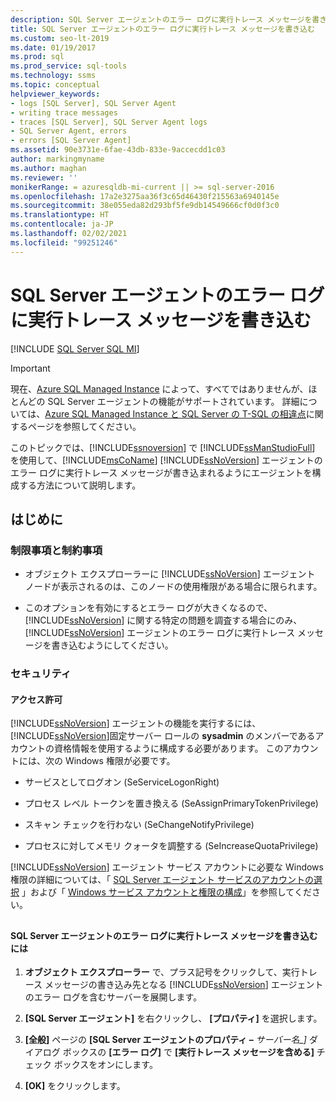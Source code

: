 ```yaml
---
description: SQL Server エージェントのエラー ログに実行トレース メッセージを書き込む
title: SQL Server エージェントのエラー ログに実行トレース メッセージを書き込む
ms.custom: seo-lt-2019
ms.date: 01/19/2017
ms.prod: sql
ms.prod_service: sql-tools
ms.technology: ssms
ms.topic: conceptual
helpviewer_keywords:
- logs [SQL Server], SQL Server Agent
- writing trace messages
- traces [SQL Server], SQL Server Agent logs
- SQL Server Agent, errors
- errors [SQL Server Agent]
ms.assetid: 90e3731e-6fae-43db-833e-9accecdd1c03
author: markingmyname
ms.author: maghan
ms.reviewer: ''
monikerRange: = azuresqldb-mi-current || >= sql-server-2016
ms.openlocfilehash: 17a2e3275aa36f3c65d46430f215563a6940145e
ms.sourcegitcommit: 38e055eda82d293bf5fe9db14549666cf0d0f3c0
ms.translationtype: HT
ms.contentlocale: ja-JP
ms.lasthandoff: 02/02/2021
ms.locfileid: "99251246"
---
```

# <a name="write-execution-trace-messages-to-the-sql-server-agent-error-log"></a>SQL Server エージェントのエラー ログに実行トレース メッセージを書き込む
[!INCLUDE [SQL Server SQL MI](../../includes/applies-to-version/sql-asdbmi.md)]

> [!IMPORTANT]  
> 現在、[Azure SQL Managed Instance](/azure/sql-database/sql-database-managed-instance) によって、すべてではありませんが、ほとんどの SQL Server エージェントの機能がサポートされています。 詳細については、[Azure SQL Managed Instance と SQL Server の T-SQL の相違点](/azure/sql-database/sql-database-managed-instance-transact-sql-information#sql-server-agent)に関するページを参照してください。

このトピックでは、[!INCLUDE[ssnoversion](../../includes/ssnoversion-md.md)] で [!INCLUDE[ssManStudioFull](../../includes/ssmanstudiofull-md.md)] を使用して、[!INCLUDE[msCoName](../../includes/msconame_md.md)] [!INCLUDE[ssNoVersion](../../includes/ssnoversion-md.md)] エージェントのエラー ログに実行トレース メッセージが書き込まれるようにエージェントを構成する方法について説明します。  
  
## <a name="before-you-begin"></a><a name="BeforeYouBegin"></a>はじめに  
  
### <a name="limitations-and-restrictions"></a><a name="Restrictions"></a>制限事項と制約事項  
  
-   オブジェクト エクスプローラーに [!INCLUDE[ssNoVersion](../../includes/ssnoversion-md.md)] エージェント ノードが表示されるのは、このノードの使用権限がある場合に限られます。  
  
-   このオプションを有効にするとエラー ログが大きくなるので、 [!INCLUDE[ssNoVersion](../../includes/ssnoversion-md.md)] に関する特定の問題を調査する場合にのみ、 [!INCLUDE[ssNoVersion](../../includes/ssnoversion-md.md)] エージェントのエラー ログに実行トレース メッセージを書き込むようにしてください。  
  
### <a name="security"></a><a name="Security"></a>セキュリティ  
  
#### <a name="permissions"></a><a name="Permissions"></a>アクセス許可  
[!INCLUDE[ssNoVersion](../../includes/ssnoversion-md.md)] エージェントの機能を実行するには、 [!INCLUDE[ssNoVersion](../../includes/ssnoversion-md.md)]固定サーバー ロールの **sysadmin** のメンバーであるアカウントの資格情報を使用するように構成する必要があります。 このアカウントには、次の Windows 権限が必要です。  
  
-   サービスとしてログオン (SeServiceLogonRight)  
  
-   プロセス レベル トークンを置き換える (SeAssignPrimaryTokenPrivilege)  
  
-   スキャン チェックを行わない (SeChangeNotifyPrivilege)  
  
-   プロセスに対してメモリ クォータを調整する (SeIncreaseQuotaPrivilege)  
  
[!INCLUDE[ssNoVersion](../../includes/ssnoversion-md.md)] エージェント サービス アカウントに必要な Windows 権限の詳細については、「 [SQL Server エージェント サービスのアカウントの選択](../../ssms/agent/select-an-account-for-the-sql-server-agent-service.md) 」および「 [Windows サービス アカウントと権限の構成](../../database-engine/configure-windows/configure-windows-service-accounts-and-permissions.md)」を参照してください。  
  
## <a name="SSMSProcedure"></a>  
#### <a name="to-write-execution-trace-messages-to-the-sql-server-agent-error-log"></a>SQL Server エージェントのエラー ログに実行トレース メッセージを書き込むには  
  
1.  **オブジェクト エクスプローラー** で、プラス記号をクリックして、実行トレース メッセージの書き込み先となる [!INCLUDE[ssNoVersion](../../includes/ssnoversion-md.md)] エージェントのエラー ログを含むサーバーを展開します。  
  
2.  **[SQL Server エージェント]** を右クリックし、 **[プロパティ]** を選択します。  
  
3.  **[全般]** ページの **[SQL Server エージェントのプロパティ –** _サーバー名\_]_ ダイアログ ボックスの **[エラー ログ]** で **[実行トレース メッセージを含める]** チェック ボックスをオンにします。  
  
4.  **[OK]** をクリックします。  
